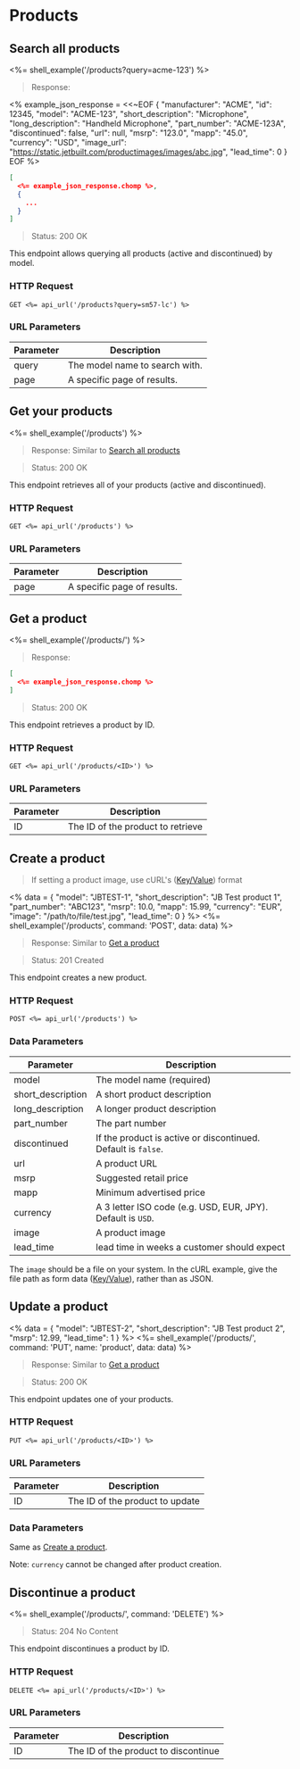 # Products

## Search all products

<%= shell_example('/products?query=acme-123') %>

> Response:

<%
  example_json_response =
    <<~EOF
    {
        "manufacturer": "ACME",
        "id": 12345,
        "model": "ACME-123",
        "short_description": "Microphone",
        "long_description": "Handheld Microphone",
        "part_number": "ACME-123A",
        "discontinued": false,
        "url": null,
        "msrp": "123.0",
        "mapp": "45.0",
        "currency": "USD",
        "image_url": "https://static.jetbuilt.com/productimages/images/abc.jpg",
        "lead_time": 0
      }
      EOF
%>
```json
[
  <%= example_json_response.chomp %>,
  {
    ...
  }
]
```

> Status: 200 OK

This endpoint allows querying all products (active and discontinued) by model.

### HTTP Request

`GET <%= api_url('/products?query=sm57-lc') %>`

### URL Parameters

Parameter | Description
--------- | -----------
query | The model name to search with.
page | A specific page of results.


## Get your products

<%= shell_example('/products') %>

> Response: Similar to [Search all products](#search-all-products)

> Status: 200 OK

This endpoint retrieves all of your products (active and discontinued).

### HTTP Request

`GET <%= api_url('/products') %>`

### URL Parameters

Parameter | Description
--------- | -----------
page | A specific page of results.


## Get a product

<%= shell_example('/products/<ID>') %>

> Response:

```json
[
  <%= example_json_response.chomp %>
]
```

> Status: 200 OK

This endpoint retrieves a product by ID.

### HTTP Request

`GET <%= api_url('/products/<ID>') %>`

### URL Parameters

Parameter | Description
--------- | -----------
ID | The ID of the product to retrieve


## Create a product
> If setting a product image, use cURL's ([Key/Value](?shell--kv#create-a-product)) format

<%
  data =
    {
      "model": "JBTEST-1",
      "short_description": "JB Test product 1",
      "part_number": "ABC123",
      "msrp": 10.0,
      "mapp": 15.99,
      "currency": "EUR",
      "image": "/path/to/file/test.jpg",
      "lead_time": 0
    }
%>
<%= shell_example('/products', command: 'POST', data: data) %>

> Response: Similar to [Get a product](#get-a-product)

> Status: 201 Created

This endpoint creates a new product.

### HTTP Request

`POST <%= api_url('/products') %>`

### Data Parameters

Parameter | Description
--------- | -----------
model | The model name (required)
short_description | A short product description
long_description | A longer product description
part_number | The part number
discontinued | If the product is active or discontinued. Default is `false`.
url | A product URL
msrp | Suggested retail price
mapp | Minimum advertised price
currency | A 3 letter ISO code (e.g. USD, EUR, JPY). Default is `USD`.
image | A product image
lead_time | lead time in weeks a customer should expect

<aside class="notice">The <code>image</code> should be a file on your system.
In the cURL example, give the file path as form data (<a href="?shell--kv#create-a-product">Key/Value</a>),
rather than as JSON.</aside>


## Update a product
<%
  data =
    {
      "model": "JBTEST-2",
      "short_description": "JB Test product 2",
      "msrp": 12.99,
      "lead_time": 1
    }
%>
<%= shell_example('/products/<ID>', command: 'PUT', name: 'product', data: data) %>

> Response: Similar to [Get a product](#get-a-product)

> Status: 200 OK

This endpoint updates one of your products.

### HTTP Request

`PUT <%= api_url('/products/<ID>') %>`

### URL Parameters

Parameter | Description
--------- | -----------
ID | The ID of the product to update

### Data Parameters

Same as [Create a product](#create-a-product).

Note: `currency` cannot be changed after product creation.


## Discontinue a product

<%= shell_example('/products/<ID>', command: 'DELETE') %>

> Status: 204 No Content

This endpoint discontinues a product by ID.

### HTTP Request

`DELETE <%= api_url('/products/<ID>') %>`

### URL Parameters

Parameter | Description
--------- | -----------
ID | The ID of the product to discontinue
